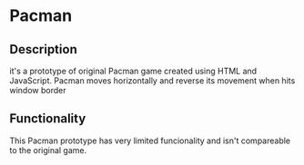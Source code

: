 # Pacman
## Description 
it's a prototype of original Pacman game created using HTML and JavaScript. Pacman moves horizontally and reverse its movement when hits window border

## Functionality
This Pacman prototype has very limited funcionality and isn't compareable to the original game.

